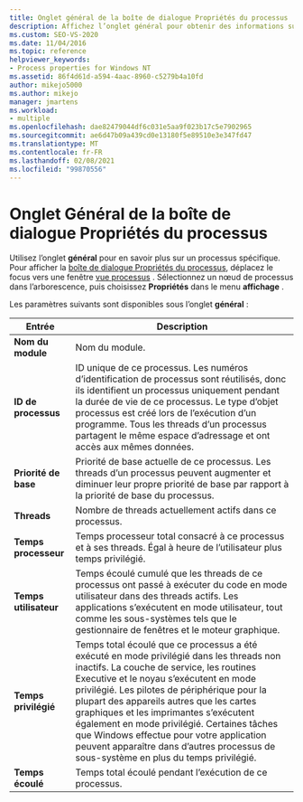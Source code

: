 ```yaml
---
title: Onglet général de la boîte de dialogue Propriétés du processus | Microsoft Docs
description: Affichez l’onglet général pour obtenir des informations sur un processus, y compris le nom du module, l’ID de processus, la priorité de base, le nombre de threads, le temps processeur, l’heure utilisateur et le temps écoulé.
ms.custom: SEO-VS-2020
ms.date: 11/04/2016
ms.topic: reference
helpviewer_keywords:
- Process properties for Windows NT
ms.assetid: 86f4d61d-a594-4aac-8960-c5279b4a10fd
author: mikejo5000
ms.author: mikejo
manager: jmartens
ms.workload:
- multiple
ms.openlocfilehash: dae82479044df6c031e5aa9f023b17c5e7902965
ms.sourcegitcommit: ae6d47b09a439cd0e13180f5e89510e3e347fd47
ms.translationtype: MT
ms.contentlocale: fr-FR
ms.lasthandoff: 02/08/2021
ms.locfileid: "99870556"
---
```

# <a name="general-tab-process-properties-dialog-box"></a>Onglet Général de la boîte de dialogue Propriétés du processus
Utilisez l’onglet **général** pour en savoir plus sur un processus spécifique. Pour afficher la [boîte de dialogue Propriétés du processus](../debugger/process-properties-dialog-box.md), déplacez le focus vers une fenêtre [vue processus](../debugger/processes-view.md) . Sélectionnez un nœud de processus dans l’arborescence, puis choisissez **Propriétés** dans le menu **affichage** .

 Les paramètres suivants sont disponibles sous l’onglet **général** :

|Entrée|Description|
|-----------|-----------------|
|**Nom du module**|Nom du module.|
|**ID de processus**|ID unique de ce processus. Les numéros d’identification de processus sont réutilisés, donc ils identifient un processus uniquement pendant la durée de vie de ce processus. Le type d’objet processus est créé lors de l’exécution d’un programme. Tous les threads d’un processus partagent le même espace d’adressage et ont accès aux mêmes données.|
|**Priorité de base**|Priorité de base actuelle de ce processus. Les threads d’un processus peuvent augmenter et diminuer leur propre priorité de base par rapport à la priorité de base du processus.|
|**Threads**|Nombre de threads actuellement actifs dans ce processus.|
|**Temps processeur**|Temps processeur total consacré à ce processus et à ses threads. Égal à heure de l’utilisateur plus temps privilégié.|
|**Temps utilisateur**|Temps écoulé cumulé que les threads de ce processus ont passé à exécuter du code en mode utilisateur dans des threads actifs. Les applications s’exécutent en mode utilisateur, tout comme les sous-systèmes tels que le gestionnaire de fenêtres et le moteur graphique.|
|**Temps privilégié**|Temps total écoulé que ce processus a été exécuté en mode privilégié dans les threads non inactifs. La couche de service, les routines Executive et le noyau s’exécutent en mode privilégié. Les pilotes de périphérique pour la plupart des appareils autres que les cartes graphiques et les imprimantes s’exécutent également en mode privilégié. Certaines tâches que Windows effectue pour votre application peuvent apparaître dans d’autres processus de sous-système en plus du temps privilégié.|
|**Temps écoulé**|Temps total écoulé pendant l’exécution de ce processus.|